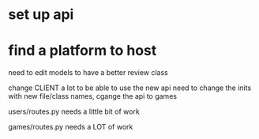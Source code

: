 # set up api
# find a platform to host

need to edit models to have a better review class

change CLIENT a lot to be able to use the new api
need to change the inits with new file/class names, cgange the api to games

users/routes.py needs a little bit of work

games/routes.py needs a LOT of work

